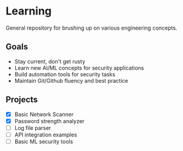 # Learning

General repository for brushing up on various engineering concepts. 

## Goals 
- Stay current, don't get rusty
- Learn new AI/ML concepts for security applications
- Build automation tools for security tasks
- Maintain Git/Github fluency and best practice


## Projects 
- [X] Basic Network Scanner
- [X] Password strength analyzer
- [ ] Log file parser
- [ ] API integration examples
- [ ] Basic ML security tools
